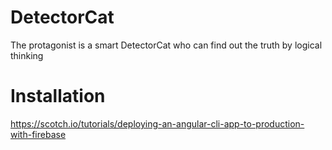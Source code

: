 # DetectorCat
The protagonist is a smart DetectorCat who can find out the truth by logical thinking

# Installation
https://scotch.io/tutorials/deploying-an-angular-cli-app-to-production-with-firebase